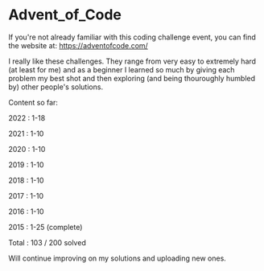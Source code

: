 # Advent_of_Code

If you're not already familiar with this coding challenge event, you can find the website at: https://adventofcode.com/

I really like these challenges. They range from very easy to extremely hard (at least for me) and as a beginner I learned so much by giving each problem my best shot and then exploring (and being thouroughly humbled by) other people's solutions. 

Content so far:

2022 : 1-18

2021 : 1-10

2020 : 1-10

2019 : 1-10

2018 : 1-10

2017 : 1-10

2016 : 1-10

2015 : 1-25 (complete)

Total : 103 / 200 solved

Will continue improving on my solutions and uploading new ones.
